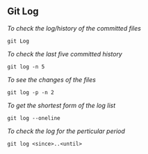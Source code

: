 ## Git Log

_To check the log/history of the committed files_
```
git Log
```
_To check the last five committed history_
```
git log -n 5
```
_To see the changes of the files_
```
git log -p -n 2
```
_To get the shortest  form of the log list_
```
git log --oneline
```
_To check the log for the perticular period_
```
git log <since>..<until>
```
